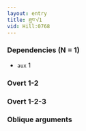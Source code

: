 ```yaml
---
layout: entry
title: ཐུབ་√1
vid: Hill:0768
---
```

### Dependencies (N = 1)
* `aux` 1


### Overt 1-2


### Overt 1-2-3


### Oblique arguments
